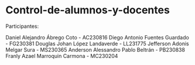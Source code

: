 # Control-de-alumnos-y-docentes

Participantes:

Daniel Alejandro Ábrego Coto - AC230816
Diego Antonio Fuentes Guardado - FG230381
Douglas Johan López Landaverde - LL231775
Jefferson Adonis Melgar Sura - MS230365
Anderson Alessandro Pablo Beltrán - PB230838
Franly Azael Marroquin Carmona  - MC230204
